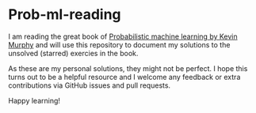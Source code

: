 # Prob-ml-reading
I am reading the great book of [Probabilistic machine learning by Kevin Murphy](https://probml.github.io/pml-book/book1.html) and will use this repository to document my solutions to the unsolved (starred) exercies in the book. 

As these are my personal solutions, they might not be perfect. I hope this turns out to be a helpful resource and I welcome any feedback or extra contributions via GitHub issues and pull requests.

Happy learning!


